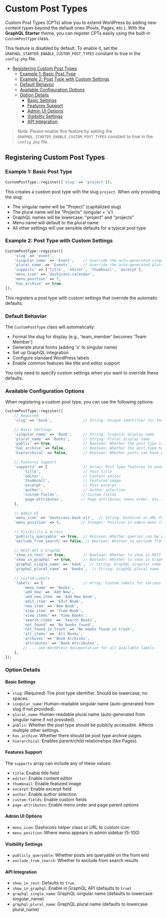 <h1>Custom Post Types</h1>

Custom Post Types (CPTs) allow you to extend WordPress by adding new content types beyond the default ones (Posts, Pages, etc.). With the **GraphQL Starter** theme, you can register CPTs easily using the built-in `CustomPostType` class.

This feature is disabled by default. To enable it, set the `GRAPHQL_STARTER_ENABLE_CUSTOM_POST_TYPES` constant to true in the `config.php` file.

- [Registering Custom Post Types](#registering-custom-post-types)
  - [Example 1: Basic Post Type](#example-1-basic-post-type)
  - [Example 2: Post Type with Custom Settings](#example-2-post-type-with-custom-settings)
  - [Default Behavior](#default-behavior)
  - [Available Configuration Options](#available-configuration-options)
  - [Option Details](#option-details)
    - [Basic Settings](#basic-settings)
    - [Features Support](#features-support)
    - [Admin UI Options](#admin-ui-options)
    - [Visibility Settings](#visibility-settings)
    - [API Integration](#api-integration)

> Note: Please enable this feature by setting the `GRAPHQL_STARTER_ENABLE_CUSTOM_POST_TYPES` constant to true in the `config.php` file.

## Registering Custom Post Types

### Example 1: Basic Post Type
```php
CustomPostType::register(['slug' => 'project']);
```
This creates a custom post type with the slug `project`. When only providing the slug:
- The singular name will be "Project" (capitalized slug)
- The plural name will be "Projects" (singular + 's')
- GraphQL names will be lowercase: "project" and "projects"
- Menu name will default to the plural name
- All other settings will use sensible defaults for a typical post type

### Example 2: Post Type with Custom Settings
```php
CustomPostType::register([
    'slug' => 'event',
    'singular_name' => 'Event',    // Override the auto-generated singular name
    'plural_name' => 'Events',     // Override the auto-generated plural name
    'supports' => ['title', 'editor', 'thumbnail', 'excerpt'],
    'menu_icon' => 'dashicons-calendar',
    'menu_position' => 7,
    'has_archive' => true,
]);
```
This registers a post type with custom settings that override the automatic defaults.

### Default Behavior
The `CustomPostType` class will automatically:
- Format the slug for display (e.g., 'team_member' becomes 'Team Member')
- Generate plural forms (adding 's' to singular name)
- Set up GraphQL integration
- Configure standard WordPress labels
- Enable common features like title and editor support

You only need to specify custom settings when you want to override these defaults.

### Available Configuration Options
When registering a custom post type, you can use the following options:

```php
CustomPostType::register([
    // Required
    'slug' => 'book',              // String: Unique identifier for the post type
    
    // Basic Settings
    'singular_name' => 'Book',     // String: Singular display name
    'plural_name' => 'Books',      // String: Plural display name
    'public' => true,              // Boolean: Whether the post type is publicly accessible
    'has_archive' => false,        // Boolean: Whether the post type has archive pages
    'hierarchical' => false,       // Boolean: Whether posts can have parent/child relationships
    
    // Features Support
    'supports' => [                // Array: Post type features to enable
        'title',                   // Post title
        'editor',                  // Content editor
        'thumbnail',               // Featured image
        'excerpt',                 // Post excerpt
        'author',                  // Author selection
        'custom-fields',          // Custom fields
        'page-attributes',        // Page attributes (menu order, etc.)
    ],
    
    // Admin UI
    'menu_icon' => 'dashicons-book-alt',  // String: Dashicon or URL for admin menu icon
    'menu_position' => 5,         // Integer: Position in admin menu (5-100)
    
    // Visibility & Access
    'publicly_queryable' => true,  // Boolean: Whether queries can be performed on the front end
    'exclude_from_search' => false, // Boolean: Whether to exclude from search results
    
    // REST API & GraphQL
    'show_in_rest' => true,        // Boolean: Whether to show in REST API. Recommended to be true when editor is enabled.
    'show_in_graphql' => true,     // Boolean: Whether to show in GraphQL API
    'graphql_single_name' => 'book',  // String: GraphQL singular name
    'graphql_plural_name' => 'books',  // String: GraphQL plural name
    
    // Custom Labels
    'labels' => [                  // Array: Custom labels for various UI text
        'menu_name' => 'Books',
        'add_new' => 'Add New',
        'add_new_item' => 'Add New Book',
        'edit_item' => 'Edit Book',
        'new_item' => 'New Book',
        'view_item' => 'View Book',
        'view_items' => 'View Books',
        'search_items' => 'Search Books',
        'not_found' => 'No books found',
        'not_found_in_trash' => 'No books found in trash',
        'all_items' => 'All Books',
        'archives' => 'Book Archives',
        'attributes' => 'Book Attributes',
        // ... see WordPress documentation for all available labels
    ],
]);
```

### Option Details

#### Basic Settings
- `slug`: (Required) The post type identifier. Should be lowercase, no spaces.
- `singular_name`: Human-readable singular name (auto-generated from slug if not provided).
- `plural_name`: Human-readable plural name (auto-generated from singular name if not provided).
- `public`: Whether the post type should be publicly accessible. Affects multiple other settings.
- `has_archive`: Whether there should be post type archive pages.
- `hierarchical`: Enables parent/child relationships (like Pages).

#### Features Support
The `supports` array can include any of these values:
- `title`: Enable title field
- `editor`: Enable content editor
- `thumbnail`: Enable featured image
- `excerpt`: Enable excerpt field
- `author`: Enable author selection
- `custom-fields`: Enable custom fields
- `page-attributes`: Enable menu order and page parent options

#### Admin UI Options
- `menu_icon`: Dashicons helper class or URL to custom icon
- `menu_position`: Where menu appears in admin sidebar (5-100)

#### Visibility Settings
- `publicly_queryable`: Whether posts are queryable on the front end
- `exclude_from_search`: Whether to exclude from search results

#### API Integration
- `show_in_rest`: Defaults to `true`.
- `show_in_graphql`: Enable in GraphQL API (defaults to `true`)
- `graphql_single_name`: GraphQL singular name (defaults to lowercase singular_name)
- `graphql_plural_name`: GraphQL plural name (defaults to lowercase plural_name)